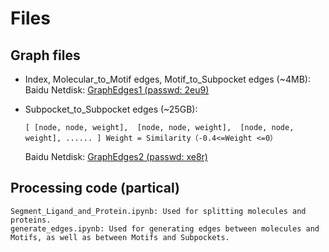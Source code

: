 # Files

## Graph files

- Index, Molecular_to_Motif edges, Motif_to_Subpocket edges (~4MB):
  Baidu Netdisk: [GraphEdges1 (passwd: 2eu9)](https://pan.baidu.com/s/1zOaDJI6uX7DHTk2EP5pQ1g )


- Subpocket_to_Subpocket edges (~25GB):
  ```
  [ [node, node, weight],  [node, node, weight],  [node, node, weight], ...... ] Weight = Similarity（-0.4<=Weight <=0）
  ```
  Baidu Netdisk: [GraphEdges2 (passwd: xe8r)](https://pan.baidu.com/s/1LSiE3rWMX9rwiJIMLuWbyQ  )



## Processing code (partical)
    Segment_Ligand_and_Protein.ipynb: Used for splitting molecules and proteins.
    generate_edges.ipynb: Used for generating edges between molecules and Motifs, as well as between Motifs and Subpockets.

